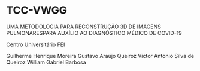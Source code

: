 # TCC-VWGG
UMA METODOLOGIA PARA RECONSTRUÇÃO 3D DE IMAGENS PULMONARESPARA AUXÍLIO AO DIAGNÓSTICO MÉDICO DE COVID-19

Centro Universitário FEI


Guilherme Henrique Moreira
Gustavo Araújo Queiroz
Victor Antonio Silva de Queiroz
William Gabriel Barbosa
